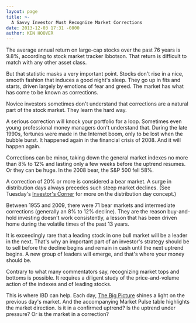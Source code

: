 ```yaml
---
layout: page
title: >-
  A Savvy Investor Must Recognize Market Corrections
date: 2013-12-03 17:31 -0800
author: KEN HOOVER
---
```





The average annual return on large-cap stocks over the past 76 years is 9.8%, according to stock market tracker Ibbotson. That return is difficult to match with any other asset class.


But that statistic masks a very important point. Stocks don't rise in a nice, smooth fashion that induces a good night's sleep. They go up in fits and starts, driven largely by emotions of fear and greed. The market has what has come to be known as corrections.


Novice investors sometimes don't understand that corrections are a natural part of the stock market. They learn the hard way.


A serious correction will knock your portfolio for a loop. Sometimes even young professional money managers don't understand that. During the late 1990s, fortunes were made in the Internet boom, only to be lost when the bubble burst. It happened again in the financial crisis of 2008. And it will happen again.


Corrections can be minor, taking down the general market indexes no more than 8% to 12% and lasting only a few weeks before the uptrend resumes. Or they can be huge. In the 2008 bear, the S&P 500 fell 58%.


A correction of 20% or more is considered a bear market. A surge in distribution days always precedes such steep market declines. (See Tuesday's [Investor's Corner](http://education.investors.com/investors-corner/681292-what-is-distribution-in-the-stock-market.htm?ref=HPLNews) for more on the distribution day concept.)


Between 1955 and 2009, there were 71 bear markets and intermediate corrections (generally an 8% to 12% decline). They are the reason buy-and-hold investing doesn't work consistently, a lesson that has been driven home during the volatile times of the past 13 years.


It is exceedingly rare that a leading stock in one bull market will be a leader in the next. That's why an important part of an investor's strategy should be to sell before the decline begins and remain in cash until the next uptrend begins. A new group of leaders will emerge, and that's where your money should be.


Contrary to what many commentators say, recognizing market tops and bottoms is possible. It requires a diligent study of the price-and-volume action of the indexes and of leading stocks.


This is where IBD can help. Each day, [The Big Picture](http://news.investors.com/investing/big-picture.htm) shines a light on the previous day's market. And the accompanying Market Pulse table highlights the market direction. Is it in a confirmed uptrend? Is the uptrend under pressure? Or is the market in a correction?




